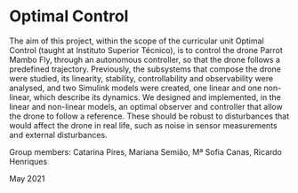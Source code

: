 # Optimal Control
The aim of this project, within the scope of the curricular unit Optimal Control (taught at Instituto Superior Técnico), is to control the drone Parrot Mambo Fly, through an autonomous controller, so that the drone follows a predefined trajectory.
Previously, the subsystems that compose the drone were studied, its linearity, stability, controllability and observability were analysed, and two Simulink models were created, one linear and one non-linear, which describe its dynamics.
We designed and implemented, in the linear and non-linear models, an optimal observer and controller that allow the drone to follow a reference.
These should be robust to disturbances that would affect the drone in real life, such as noise in sensor measurements and external disturbances.

Group members: Catarina Pires, Mariana Semião, Mª Sofia Canas, Ricardo Henriques

May 2021 
